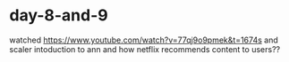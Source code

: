 # day-8-and-9

watched https://www.youtube.com/watch?v=77qj9o9pmek&t=1674s and scaler intoduction to ann and how netflix recommends content to users??
